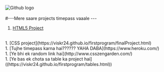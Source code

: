![Github logo](https://miro.medium.com/max/3240/1*FsqitFvksKYy8Lu3jCQR9w.png)
<br>
<br>
#---Mere saare projects timepass vaaale ---
<br>
1. [HTML5 Project](https://viskr24.github.io/firstprogram/html_proj.html)
<br>
1. [CSS project](https://viskr24.github.io/firstprogram/finalProject.html)
<br>
1. [Tujhe timepass karna hai?????? YAHA DABA](https://www.heroku.com/)
<br>
1. [Ye bhi ek random link hai](http://www.csszengarden.com/)
<br>
1. [Ye bas ek chota sa table ka project hai]((https://viskr24.github.io/firstprogram/tables.html))
